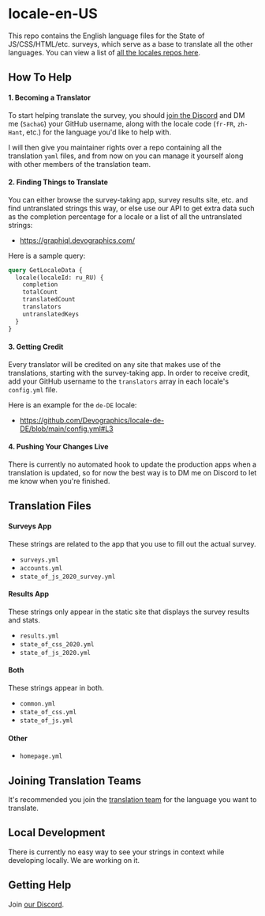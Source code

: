# locale-en-US

This repo contains the English language files for the State of JS/CSS/HTML/etc. surveys, which serve as a base to translate all the other languages. You can view a list of [all the locales repos here](https://github.com/orgs/Devographics/repositories?q=locale-&type=all&language=&sort=name).

## How To Help

#### 1. Becoming a Translator

To start helping translate the survey, you should [join the Discord](https://discord.com/invite/zRDb35jfrt) and DM me (`SachaG`) your GitHub username, along with the locale code (`fr-FR`, `zh-Hant`, etc.) for the language you'd like to help with.

I will then give you maintainer rights over a repo containing all the translation `yaml` files, and from now on you can manage it yourself along with other members of the translation team.

#### 2. Finding Things to Translate

You can either browse the survey-taking app, survey results site, etc. and find untranslated strings this way, or else use our API to get extra data such as the completion percentage for a locale or a list of all the untranslated strings:

- https://graphiql.devographics.com/

Here is a sample query:

```graphql
query GetLocaleData {
  locale(localeId: ru_RU) {
    completion
    totalCount
    translatedCount
    translators
    untranslatedKeys
  }
}
```

#### 3. Getting Credit

Every translator will be credited on any site that makes use of the translations, starting with the survey-taking app. In order to receive credit, add your GitHub username to the `translators` array in each locale's `config.yml` file.

Here is an example for the `de-DE` locale:

- https://github.com/Devographics/locale-de-DE/blob/main/config.yml#L3

#### 4. Pushing Your Changes Live

There is currently no automated hook to update the production apps when a translation is updated, so for now the best way is to DM me on Discord to let me know when you're finished.

## Translation Files

#### Surveys App

These strings are related to the app that you use to fill out the actual survey.

- `surveys.yml`
- `accounts.yml`
- `state_of_js_2020_survey.yml`

#### Results App

These strings only appear in the static site that displays the survey results and stats.

- `results.yml`
- `state_of_css_2020.yml`
- `state_of_js_2020.yml`

#### Both

These strings appear in both.

- `common.yml`
- `state_of_css.yml`
- `state_of_js.yml`

#### Other

- `homepage.yml`

## Joining Translation Teams

It's recommended you join the [translation team](https://github.com/orgs/Devographics/teams/translators/teams) for the language you want to translate.

## Local Development

There is currently no easy way to see your strings in context while developing locally. We are working on it.

## Getting Help

Join [our Discord](https://discord.gg/zRDb35jfrt).
